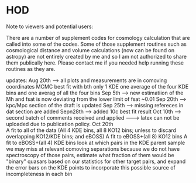 # HOD
Note to viewers and potential users:

There are a number of supplement codes for cosmology calculation that are called into some of the codes. Some of those supplement routines such as cosmological distance and volume calculations (now can be found on astropy) are not entirely created by me and so I am not authorized to share them publically here. Please contact me if you needed help running these routines as they are.  


updates:
Aug 20th --> all plots and measurements are in comoving coordinates
MCMC best fit with bth only 1 KDE one average of the four KDE bins and one averag of all the four bins
Sep 5th --> new estimatiion of the Mh and fsat is now deviating from the lower limit of fsat ~0.01 
Sep 20th --> kpc/Mpc section of the draft is updated
Sep 25th --> missing refereces in dat section are added 
Sepn28th --> added 10c best fit result
Oct 10th --> second batch of comments received and applied ---> latex can not be uploaded due to publication policy.
Oct 20th  
A fit to all of the data (All 4 KDE bins, all 8 KO12 bins; unless to discard overlapping KO12/KDE bins; and eBOSS)
A fit to eBOSS+(all 8) KO12 bins
A fit to eBOSS+(all 4) KDE bins
look at which pairs in the KDE parent sample we may miss at relevant comoving separations because we do not have spectroscopy of those pairs, estimate what fraction of them would be "binary" quasars based on our statistics for other target pairs, and expand the error bars on the KDE points to incorporate this possible source of incompleteness in each bin
